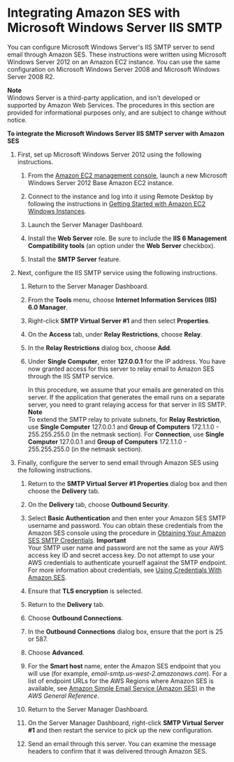 # Integrating Amazon SES with Microsoft Windows Server IIS SMTP<a name="send-email-windows-server"></a>

You can configure Microsoft Windows Server's IIS SMTP server to send email through Amazon SES\. These instructions were written using Microsoft Windows Server 2012 on an Amazon EC2 instance\. You can use the same configuration on Microsoft Windows Server 2008 and Microsoft Windows Server 2008 R2\.

**Note**  
Windows Server is a third\-party application, and isn't developed or supported by Amazon Web Services\. The procedures in this section are provided for informational purposes only, and are subject to change without notice\.

**To integrate the Microsoft Windows Server IIS SMTP server with Amazon SES**

1. First, set up Microsoft Windows Server 2012 using the following instructions\.

   1. From the [Amazon EC2 management console](https://console.aws.amazon.com/ec2/home), launch a new Microsoft Windows Server 2012 Base Amazon EC2 instance\.

   1. Connect to the instance and log into it using Remote Desktop by following the instructions in [Getting Started with Amazon EC2 Windows Instances](https://docs.aws.amazon.com/AWSEC2/latest/WindowsGuide/EC2Win_GetStarted.html)\.

   1. Launch the Server Manager Dashboard\.

   1. Install the **Web Server** role\. Be sure to include the **IIS 6 Management Compatibility tools** \(an option under the **Web Server** checkbox\)\.

   1. Install the **SMTP Server** feature\.

1. Next, configure the IIS SMTP service using the following instructions\.

   1. Return to the Server Manager Dashboard\.

   1. From the **Tools** menu, choose **Internet Information Services \(IIS\) 6\.0 Manager**\.

   1. Right\-click **SMTP Virtual Server \#1** and then select **Properties**\.

   1. On the **Access** tab, under **Relay Restrictions**, choose **Relay**\.

   1. In the **Relay Restrictions** dialog box, choose **Add**\.

   1. Under **Single Computer**, enter **127\.0\.0\.1** for the IP address\. You have now granted access for this server to relay email to Amazon SES through the IIS SMTP service\.

      In this procedure, we assume that your emails are generated on this server\. If the application that generates the email runs on a separate server, you need to grant relaying access for that server in IIS SMTP\.
**Note**  
To extend the SMTP relay to private subnets, for **Relay Restriction**, use **Single Computer** 127\.0\.0\.1 and **Group of Computers** 172\.1\.1\.0 \- 255\.255\.255\.0 \(in the netmask section\)\. For **Connection**, use **Single Computer** 127\.0\.0\.1 and **Group of Computers** 172\.1\.1\.0 \- 255\.255\.255\.0 \(in the netmask section\)\.

1. Finally, configure the server to send email through Amazon SES using the following instructions\.

   1. Return to the **SMTP Virtual Server \#1 Properties** dialog box and then choose the **Delivery** tab\.

   1. On the **Delivery** tab, choose **Outbound Security**\.

   1. Select **Basic Authentication** and then enter your Amazon SES SMTP username and password\. You can obtain these credentials from the Amazon SES console using the procedure in [Obtaining Your Amazon SES SMTP Credentials](smtp-credentials.md)\.
**Important**  
Your SMTP user name and password are not the same as your AWS access key ID and secret access key\. Do not attempt to use your AWS credentials to authenticate yourself against the SMTP endpoint\. For more information about credentials, see [Using Credentials With Amazon SES](using-credentials.md)\.

   1. Ensure that **TLS encryption** is selected\.

   1. Return to the **Delivery** tab\.

   1. Choose **Outbound Connections**\.

   1. In the **Outbound Connections** dialog box, ensure that the port is 25 or 587\. 

   1. Choose **Advanced**\.

   1. For the **Smart host** name, enter the Amazon SES endpoint that you will use \(for example, *email\-smtp\.us\-west\-2\.amazonaws\.com*\)\. For a list of endpoint URLs for the AWS Regions where Amazon SES is available, see [Amazon Simple Email Service \(Amazon SES\)](https://docs.aws.amazon.com/general/latest/gr/rande.html#ses_region) in the *AWS General Reference*\.

   1. Return to the Server Manager Dashboard\.

   1. On the Server Manager Dashboard, right\-click **SMTP Virtual Server \#1** and then restart the service to pick up the new configuration\.

   1. Send an email through this server\. You can examine the message headers to confirm that it was delivered through Amazon SES\.